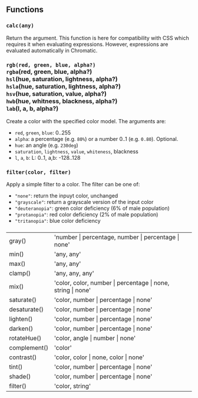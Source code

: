 ## Functions

### **`calc`**`(any)`

Return the argument. This function is here for compatibility with CSS which
requires it when evaluating expressions. However, expressions are evaluated
automatically in Chromatic.

### **`rgb`**`(red, green, blue, alpha?)` <br> **`rgba`**(red, green, blue, alpha?)<br> **`hsl`**(hue, saturation, lightness, alpha?) <br> **`hsla`**(hue, saturation, lightness, alpha?)<br>**`hsv`**(hue, saturation, value, alpha?)<br> **`hwb`**(hue, whitness, blackness, alpha?) <br> **`lab`**(l, a, b, alpha?)

Create a color with the specified color model. The arguments are:

- `red`, `green`, `blue`: 0..255
- `alpha`: a percentage (e.g. `80%`) or a number 0..1 (e.g. `0.80`). Optional.
- `hue`: an angle (e.g. `230deg`)
- `saturation`, `lightness`, `value`, `whiteness`, blackness
- `l`, `a`, `b`: L: 0..1, a,b: -128..128

### **`filter`**`(color, filter)`

Apply a simple filter to a color. The filter can be one of:

- `"none"`: return the inpuyt color, unchanged
- `"grayscale"`: return a grayscale version of the input color
- `"deuteranopia"`: green color deficiency (6% of male population)
- `"protanopia"`: red color deficiency (2% of male population)
- `"tritanopia"`: blue color deficiency

###

|              |                                                              |     |
| ------------ | ------------------------------------------------------------ | --- |
| gray()       | 'number \| percentage, number \| percentage \| none'         |     |
| min()        | 'any, any'                                                   |     |
| max()        | 'any, any'                                                   |     |
| clamp()      | 'any, any, any'                                              |     |
| mix()        | 'color, color, number \| percentage \| none, string \| none' |     |
| saturate()   | 'color, number \| percentage \| none'                        |     |
| desaturate() | 'color, number \| percentage \| none'                        |     |
| lighten()    | 'color, number \| percentage \| none'                        |     |
| darken()     | 'color, number \| percentage \| none'                        |     |
| rotateHue()  | 'color, angle \| number \| none'                             |     |
| complement() | 'color'                                                      |     |
| contrast()   | 'color, color \| none, color \| none'                        |     |
| tint()       | 'color, number \| percentage \| none'                        |     |
| shade()      | 'color, number \| percentage \| none'                        |     |
| filter()     | 'color, string'                                              |     |

